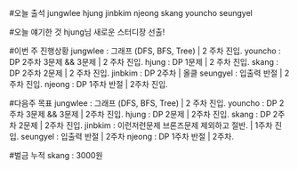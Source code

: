 #오늘 출석
jungwlee
hjung
jinbkim
njeong
skang
youncho
seungyel

#오늘 얘기한 것
hjung님 새로운 스터디장 선출!

#이번 주 진행상황 
jungwlee : 그래프 (DFS, BFS, Tree) | 2 주차 진입.
youncho : DP 2주차 3문제 && 3문제 | 2 주차 진입.
hjung : DP 1문제 | 2 주차 진입.
skang : DP 2주차 2문제 | 2 주차 진입.
jinbkim : DP 2주차 | 올클
seungyel : 입출력 반절 | 2주차 진입.
njeong : DP 1주차 반절 | 2주차 진입.

#다음주 목표
jungwlee : 그래프 (DFS, BFS, Tree) | 2 주차 진입.
youncho : DP 2주차 3문제 && 3문제 | 2주차 진입.
hjung : DP 2문제 | 2주차 진입.
skang : DP 2주차 2문제 | 2주차 진입.
jinbkim : 이런저런문제 브론즈문제 제외하고 절반. | 1주차 진입.
seungyel : 입출력 반절 | 2주차
njeong : DP 1주차 반절 | 2주차.

#벌금 누적
skang : 3000원
